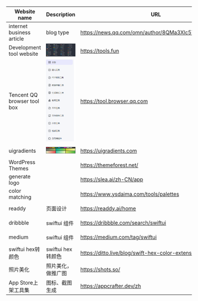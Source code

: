 | Website name                | Description                                                     | URL                                                 | Collection time |
|-----------------------------|-----------------------------------------------------------------|-----------------------------------------------------|-----------------|
| internet business article   | blog type                                                       | https://news.qq.com/omn/author/8QMa3Xlc5YcbuA%3D%3D | 2024-12-04      |
| Development tool website    | <img src="image/Development tool website.png" width="200px">    | https://tools.fun                                   | 2024-10-25      |
| Tencent QQ browser tool box | <img src="image/Tencent QQ browser tool box.png" width="200px"> | https://tool.browser.qq.com                         | 2024-10-25      |
| uigradients                 | <img src="image/uigradients.png" width="200px">                 | https://uigradients.com                             | 2024-10-25      |
| WordPress Themes            |                                                                 | https://themeforest.net/                            | 2024-12-03      |
| generate logo               |                                                                 | https://slea.ai/zh-CN/app                           | 2024-12-20      |
| color matching              |                                                                 | https://www.ysdaima.com/tools/palettes              | 2024-12-20      |
| readdy                      | 页面设计                                                            | https://readdy.ai/home                              | 2025-01-18      |
| dribbble                    | swiftui 组件                                                      | https://dribbble.com/search/swiftui                 | 2025-01-20      |
| medium                      | swiftui 组件                                                      | https://medium.com/tag/swiftui                      | 2025-01-20      |
| swiftui hex转颜色              | swiftui hex转颜色                                                  | https://ditto.live/blog/swift-hex-color-extension   | 2025-02-10      | 
| 照片美化                        | 照片美化，做推广图                                                       | https://shots.so/                                   | 2025-02-25      | 
| App Store上架工具集              | 图标、截图生成                                                         | https://appcrafter.dev/zh                           | 2025-02-25      | 
